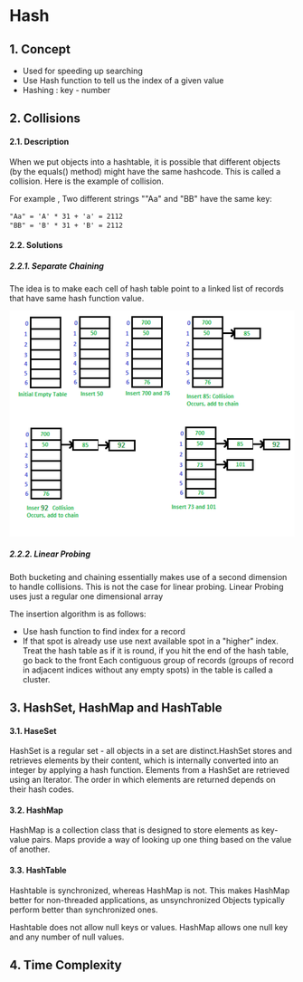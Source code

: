 # Hash
## 1. Concept
* Used for speeding up searching
* Use Hash function to tell us the index of a given value
* Hashing : key - number


## 2. Collisions
#### 2.1. Description
When we put objects into a hashtable, it is possible that different objects (by the equals() method) might have the same hashcode. This is called a collision. Here is the example of collision. 

For example , Two different strings ""Aa" and "BB" have the same key: 

```
"Aa" = 'A' * 31 + 'a' = 2112
"BB" = 'B' * 31 + 'B' = 2112
```

#### 2.2. Solutions
##### 2.2.1. Separate Chaining
The idea is to make each cell of hash table point to a linked list of records that have same hash function value.

![alt text](https://github.com/RagingPsyduck/Data-Structures-and-Algorithms-in-Java/blob/master/Hash/hashChaining1.png)

##### 2.2.2. Linear Probing
Both bucketing and chaining essentially makes use of a second dimension to handle collisions. This is not the case for linear probing. Linear Probing uses just a regular one dimensional array

The insertion algorithm is as follows:

* Use hash function to find index for a record
* If that spot is already use use next available spot in a "higher" index. Treat the hash table as if it is round, if you hit the end of the hash table, go back to the front
Each contiguous group of records (groups of record in adjacent indices without any empty spots) in the table is called a cluster.


## 3. HashSet, HashMap and HashTable
#### 3.1. HaseSet
HashSet is a regular set - all objects in a set are distinct.HashSet stores and retrieves elements by their content, which is internally converted into an integer by applying a hash function. Elements from a HashSet are retrieved using an Iterator. The order in which elements are returned depends on their hash codes.
#### 3.2. HashMap
HashMap is a collection class that is designed to store elements as key-value pairs. Maps provide a way of looking up one thing based on the value of another.
#### 3.3. HashTable
Hashtable is synchronized, whereas HashMap is not. This makes HashMap better for non-threaded applications, as unsynchronized Objects typically perform better than synchronized ones.

Hashtable does not allow null keys or values.  HashMap allows one null key and any number of null values.


## 4. Time Complexity